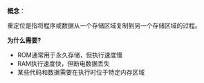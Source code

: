 **概念**：

重定位是指将程序或数据从一个存储区域复制到另一个存储区域的过程。

**为什么需要?**
- ROM通常用于永久存储，但执行速度慢
- RAM执行速度快，但断电数据丢失
- 某些代码和数据需要在执行时位于特定内存区域
